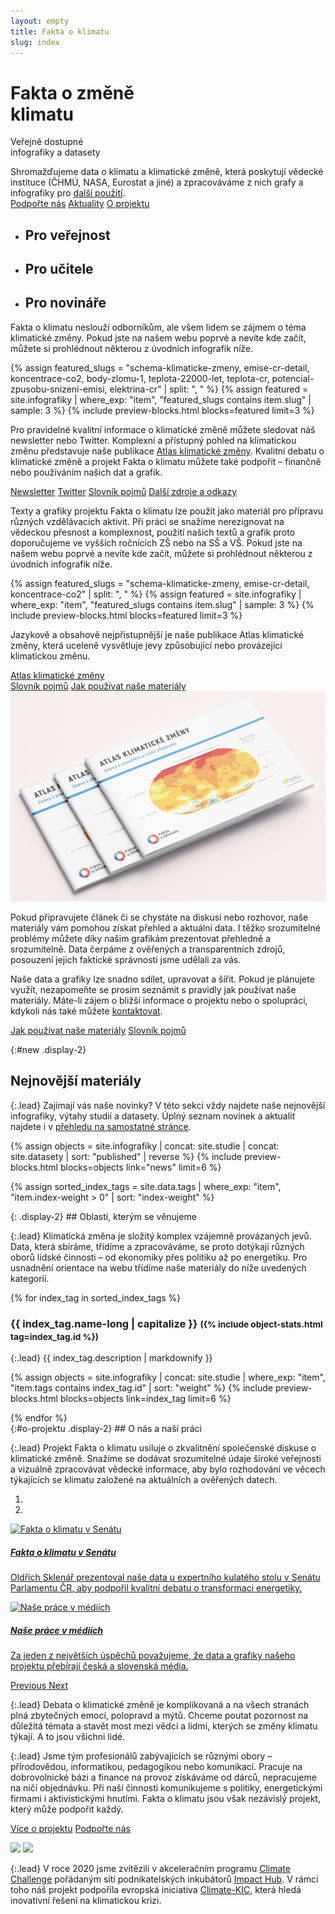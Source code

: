 ```yaml
---
layout: empty
title: Fakta o klimatu
slug: index
---
```

<div class="section intro">
    <div class="container">
        <h1 class="display-1" id="home">Fakta o změně<br>klimatu</h1>
        <span class="tagline">Veřejně dostupné<br>infografiky a datasety</span>
        <p class="mb-5">Shromažďujeme data o klimatu a klimatické změně, která poskytují vědecké instituce (ČHMÚ, NASA, Eurostat a jiné) a zpracováváme z nich grafy a infografiky pro <a href="/jak-pouzivat" title="Jak používat naše materiály">další použití</a>.<br/>
            <a href="{{ site.fundraising }}" class="btn btn-primary mt-3"><i class="fas fa-fw fa-heart"></i> Podpořte nás</a>
            <a href="/aktuality" class="btn btn-secondary mt-3"><i class="fas fa-fw fa-newspaper"></i> Aktuality</a>
            <a href="#o-projektu" class="btn btn-secondary mt-3"><i class="fas fa-fw fa-info"></i> O projektu</a>
        </p>
        <ul class="nav nav-tabs" role="tablist">
            <li class="nav-item" role="presentation">
                <h2 class="nav-link bg-extralight-blue active" id="tab-role-public" data-toggle="tab" href="#public" role="tab" aria-controls="public" aria-selected="true">Pro veřejnost</h2>
            </li>
            <li class="nav-item" role="presentation">
                <h2 class="nav-link bg-extralight-green" id="tab-role-teachers" data-toggle="tab" href="#teachers" role="tab" aria-controls="teachers" aria-selected="false">Pro učitele</h2>
            </li>
            <li class="nav-item" role="presentation">
                <h2 class="nav-link bg-extralight-red" id="tab-role-journalists" data-toggle="tab" href="#journalists" role="tab" aria-controls="journalists" aria-selected="false">Pro novináře</h2>
            </li>
        </ul>
    </div>
</div>

<div class="tab-content" id="myTabContent">
  <div class="section tab-pane fade show active bg-extralight-blue pt-4 pb-4" id="public" role="tabpanel" aria-labelledby="public-tab"><div class="container">
    <p class="lead mb-0">Fakta o klimatu neslouží odborníkům, ale všem lidem se zájmem o téma klimatické změny. Pokud jste na našem webu poprvé a nevíte kde začít, můžete si prohlédnout některou z úvodních infografik níže.</p>
    {% assign featured_slugs = "schema-klimaticke-zmeny, emise-cr-detail, koncentrace-co2, body-zlomu-1, teplota-22000-let, teplota-cr, potencial-zpusobu-snizeni-emisi, elektrina-cr" | split: ", " %}
    {% assign featured = site.infografiky | where_exp: "item", "featured_slugs contains item.slug" | sample: 3 %}
    {% include preview-blocks.html blocks=featured limit=3 %}
    <p class="lead">Pro pravidelné kvalitní informace o klimatické změně můžete sledovat náš newsletter nebo Twitter.
    Komplexní a přístupný pohled na klimatickou změnu představuje naše publikace <a href="/atlas" target="_blank">Atlas klimatické změny</a>.
    Kvalitní debatu o klimatické změně a projekt Fakta o klimatu můžete také podpořit – finančně nebo používáním našich dat a grafik.</p>
    <a href="{{ site.newsletter }}" target="_blank" class="btn btn-primary"><i class="fas fa-fw fa-envelope-open-text"></i> Newsletter</a>
    <a href="https://twitter.com/{{ site.twitter }}" target="_blank" class="btn btn-secondary"><i class="fab fa-fw fa-twitter"></i> Twitter</a>
    <!-- <a href="/explainery" class="btn btn-secondary"><i class="fas fa-fw fa-binoculars"></i> Explainery</a> -->
    <a href="/slovnik" class="btn btn-secondary"><i class="fas fa-fw fa-book"></i> Slovník pojmů</a>
    <a href="" class="btn btn-secondary"><i class="fas fa-fw fa-globe"></i> Další zdroje a odkazy</a>
  </div></div>
  
  <div class="section tab-pane fade bg-extralight-green pt-4 pb-4" id="teachers" role="tabpanel" aria-labelledby="teachers-tab"><div class="container">
    <p class="lead mb-0">Texty a grafiky projektu Fakta o klimatu lze použít jako materiál pro přípravu různých vzdělávacích aktivit. Při práci se snažíme nerezignovat na vědeckou přesnost a komplexnost, použití našich textů a grafik proto doporučujeme ve vyšších ročnících ZŠ nebo na SŠ a VŠ. Pokud jste na našem webu poprvé a nevíte kde začít, můžete si prohlédnout některou z úvodních infografik níže.</p>
    {% assign featured_slugs = "schema-klimaticke-zmeny, emise-cr-detail, koncentrace-co2" | split: ", " %}
    {% assign featured = site.infografiky | where_exp: "item", "featured_slugs contains item.slug" | sample: 3 %}
    {% include preview-blocks.html blocks=featured limit=3 %}
    <div class="row justify-content-md">
      <div class="col-md-6 col-lg-8">
        <p class="lead">Jazykově a obsahově nejpřístupnější je naše publikace Atlas klimatické změny, která uceleně vysvětluje jevy způsobující nebo provázející klimatickou změnu. </p>
        <!-- Práci s texty a grafikami se snažíme usnadnit pomocí slovníku pojmů a explainerů („vysvětlovačů“).</p> -->
        <a href="/atlas" class="btn btn-primary" target="_blank"><i class="fas fa-fw fa-atlas"></i> Atlas klimatické změny</a>
        <!-- <a href="/explainery" class="btn btn-secondary"><i class="fas fa-fw fa-binoculars"></i> Explainery</a> -->
        <br/>
        <a href="/slovnik" class="btn btn-secondary"><i class="fas fa-fw fa-book"></i> Slovník pojmů</a>
        <a href="/jak-pouzivat" class="btn btn-secondary"><i class="fas fa-fw fa-book-reader"></i> Jak používat naše materiály</a>
      </div>
      <div class="col-md-6 col-lg-4">
        <a href="/atlas" class="card"><img src="/assets/img/atlas-mockup.png" alt="Alas klimatické změny" class="img-fluid"></a>
      </div>
    </div>
  </div></div>

  <div class="section tab-pane fade bg-extralight-red pt-4 pb-4" id="journalists" role="tabpanel" aria-labelledby="journalists-tab"><div class="container">
    <p class="lead">Pokud připravujete článek či se chystáte na diskusi nebo rozhovor, naše materiály vám pomohou získat přehled a aktuální data. I těžko srozumitelné problémy můžete díky našim grafikám prezentovat přehledně a srozumitelně. Data čerpáme z ověřených a transparentních zdrojů, posouzení jejich faktické správnosti jsme udělali za vás.</p>
    <p class="lead">Naše data a grafiky lze snadno sdílet, upravovat a šířit. Pokud je plánujete využít, nezapomeňte se prosím seznámit s pravidly jak používat naše materiály. Máte-li zájem o bližší informace o projektu nebo o spolupráci, kdykoli nás také můžete <a href="/jak-pouzivat#kontakt">kontaktovat</a>.</p>
    <a href="/jak-pouzivat" class="btn btn-primary"><i class="fas fa-fw fa-book-reader"></i> Jak používat naše materiály</a>
    <!-- <a href="/explainery" class="btn btn-secondary"><i class="fas fa-fw fa-binoculars"></i> Explainery</a> -->
    <a href="/slovnik" class="btn btn-secondary"><i class="fas fa-fw fa-book"></i> Slovník pojmů</a>
  </div></div>
</div>

<div class="section section-new"><div class="container" markdown="1">

{:#new .display-2}
## Nejnovější materiály

{:.lead}
Zajímají vás naše novinky? V této sekci vždy najdete naše nejnovější infografiky, výtahy studií a datasety. Úplný seznam novinek a aktualit najdete i v [přehledu na samostatné stránce](/aktuality).

{% assign objects = site.infografiky | concat: site.studie | concat: site.datasety | sort: "published" | reverse %}
{% include preview-blocks.html blocks=objects link="news" limit=6 %}

</div></div>

{% assign sorted_index_tags = site.data.tags | where_exp: "item", "item.index-weight > 0" | sort: "index-weight" %}
<div class="section"><div class="container" markdown="1">
{: .display-2}
## Oblasti, kterým se věnujeme

{:.lead}
Klimatická změna je složitý komplex vzájemně provázaných jevů. Data, která sbíráme, třídíme a zpracováváme, se proto dotýkají různých oborů lidské činnosti – od ekonomiky přes politiku až po energetiku. Pro usnadnění orientace na webu třídíme naše materiály do níže uvedených kategorií.

<div class="accordion" id="accordionExample">
{% for index_tag in sorted_index_tags %}
<div class="accordion-item">
    <div class="accordion-header collapsed" id="heading_{{ index_tag.id }}" data-toggle="collapse" data-target="#collapse_{{ index_tag.id }}" aria-expanded="false" aria-controls="collapse_{{ index_tag.id }}">
        <h3 class="display-3">
        <span class="fa fa-fw fa-chevron-up"></span>
        {{ index_tag.name-long | capitalize }}
        <small class="text-secondary d-none d-md-inline">({% include object-stats.html tag=index_tag.id %})</small>
        </h3>
    </div>
    <div class="collapse" id="collapse_{{ index_tag.id }}"  aria-labelledby="heading_{{ index_tag.id }}" data-parent="#accordionExample" markdown="1">
{:.lead}
{{ index_tag.description | markdownify }}

{% assign objects = site.infografiky | concat: site.studie | where_exp: "item", "item.tags contains index_tag.id" | sort: "weight" %}
{% include preview-blocks.html blocks=objects link=index_tag limit=6 %}

</div>
</div>
{% endfor %}
</div> <!-- accordion end -->

</div></div>
<div class="section"><div class="container clearfix" markdown="1">
{:#o-projektu .display-2}
## O nás a naší práci

{:.lead}
Projekt Fakta o klimatu usiluje o zkvalitnění společenské diskuse o klimatické změně.
Snažíme se dodávat srozumitelné údaje široké veřejnosti a vizuálně zpracovávat vědecké informace, aby bylo rozhodování ve věcech týkajících se klimatu založené na aktuálních a ověřených datech.

<div id="carousel_successes" class="carousel slide mb-4 mt-4" data-ride="carousel">
  <ol class="carousel-indicators">
    <li data-target="#carousel_successes" data-slide-to="0" class="active"></li>
    <li data-target="#carousel_successes" data-slide-to="1"></li>
    <!-- <li data-target="#carousel_successes" data-slide-to="2"></li> -->
  </ol>
  <div class="carousel-inner">
    <a href="https://www.senat.cz/informace/galerie/videogalerie/video.php?id=721" class="no-ext-link-icon carousel-item active" data-interval="6000">
      <img src="{{ site.baseurl }}/assets/img/carousel-senat.jpg" class="d-block w-100" alt="Fakta o klimatu v Senátu" />
      <div class="carousel-caption d-none d-md-block">
        <h5>Fakta o klimatu v Senátu</h5>
        <p>Oldřich Sklenář prezentoval naše data u expertního kulatého stolu v Senátu Parlamentu ČR, aby podpořil kvalitní debatu o transformaci energetiky.</p>
      </div>
    </a>
    <a href="https://www.irozhlas.cz/veda-technologie/priroda/klima-data-fakta-o-klimatu_2002060600_jab" class="no-ext-link-icon carousel-item" data-interval="6000">
      <img src="{{ site.baseurl }}/assets/img/carousel-media.png" class="d-block w-100" alt="Naše práce v médiích" />
      <div class="carousel-caption d-none d-md-block">
        <h5>Naše práce v médiích</h5>
        <p>Za jeden z největších úspěchů považujeme, že data a grafiky našeho projektu přebírají česká a slovenská média.</p>
      </div>
    </a>
    <!--
    <div class="carousel-item" data-interval="6000">
      <svg class="bd-placeholder-img bd-placeholder-img-lg d-block w-100" width="800" height="400" xmlns="http://www.w3.org/2000/svg" preserveAspectRatio="xMidYMid slice" focusable="false" role="img" aria-label="Placeholder: Third slide"><title>Placeholder</title><rect width="100%" height="100%" fill="#555"></rect><text x="50%" y="50%" fill="#333" dy=".3em">Third slide</text></svg>
      <div class="carousel-caption d-none d-md-block">
        <h5>Atlas klimatické změny</h5>
        <p>Z našich dat a grafik jsme připravili první ucelenou publikaci, Atlas klimatické změny. Brzy začne její distribuce do škol a k zájemcům o téma klimatické změny.</p>
      </div>
    </div>
    -->
  </div>
  <a class="carousel-control-prev" href="#carousel_successes" role="button" data-slide="prev">
    <span class="carousel-control-prev-icon" aria-hidden="true"></span>
    <span class="sr-only">Previous</span>
  </a>
  <a class="carousel-control-next" href="#carousel_successes" role="button" data-slide="next">
    <span class="carousel-control-next-icon" aria-hidden="true"></span>
    <span class="sr-only">Next</span>
  </a>
</div>

{:.lead}
Debata o klimatické změně je komplikovaná a na všech stranách plná zbytečných emocí, polopravd a mýtů. Chceme poutat pozornost na důležitá témata a stavět most mezi vědci a lidmi, kterých se změny klimatu týkají. A to jsou všichni lidé.

{:.lead}
Jsme tým profesionálů zabývajících se různými obory – přírodovědou, informatikou, pedagogikou nebo komunikací. Pracuje na dobrovolnické bázi a finance na provoz získáváme od dárců, nepracujeme na ničí objednávku. Při naší činnosti komunikujeme s politiky, energetickými firmami i aktivistickými hnutími. Fakta o klimatu jsou však nezávislý projekt, který může podpořit každý.


<div class="row">
  <a href="/o-nas" class="btn btn-primary btn-lg col"><i class="fas fa-fw fa-info"></i> Více o projektu</a>
  <a href="{{ site.fundraising }}" class="btn btn-primary btn-lg col"><i class="fas fa-fw fa-heart"></i> Podpořte nás</a>
</div>


<a href="https://www.climate-kic.org/" class="no-ext-link-icon"><img class="index-logos float-right" src="/assets/img/logo-climate-kic.png" /></a>
<a href="https://climatechallenge.impacthub.cz/" class="no-ext-link-icon"><img class="index-logos float-right" src="/assets/img/logo-climate-challenge.png" /></a>

{:.lead}
V roce 2020 jsme zvítězili v akceleračním programu [Climate Challenge](https://climatechallenge.impacthub.cz/) pořádaným sítí podnikatelských inkubátorů [Impact Hub](https://impacthub.cz). V rámci toho náš projekt podpořila evropská iniciativa [Climate-KIC](https://www.climate-kic.org/), která hledá inovativní řešení na klimatickou krizi.

</div></div>
